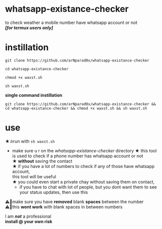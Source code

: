 # whatsapp-existance-checker
to check weather a mobile number have whatsapp account or not<br>
***[for termux users only]***

# instillation

`git clone https://github.com/arNparad0x/whatsapp-existance-checker`

`cd whatsapp-existance-checker`

`chmod +x waxst.sh`

`sh waxst.sh`

**single command instillation**

`git clone https://github.com/arNparad0x/whatsapp-existance-checker && cd whatsapp-existance-checker && chmod +x waxst.sh && sh waxst.sh`

# use

★✰run with `sh waxst.sh`<br>
  * make sure u r on the *whatsapp-existance-checker* directory
★ this tool is used to check if a phone number has whatsapp account or not<br>
★ **without** saving the contact<br>
★ if you have a lot of numbers to check if any of those have whatsapp account,<br>
   this tool will be useful<br>
★ you could even start a private chay without saving them on contact,<br>
    * if you have to chat with lot of people, but you dont want them to see your status updates, then use this<br>


⚠️🚫make sure you have **removed** blank **spaces** between the number<br>
⚠️🚫this **wont work** with blank spaces in between numbers

I am ***not*** a professional<br>
**install @ your own risk**
